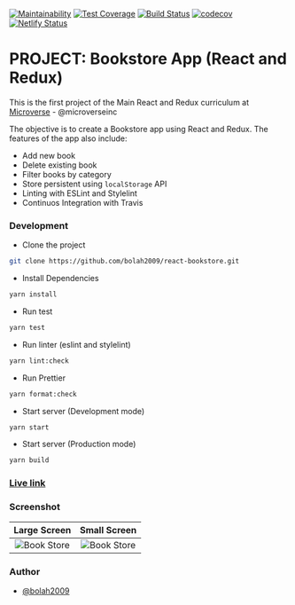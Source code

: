 [![Maintainability](https://api.codeclimate.com/v1/badges/268fdc07a685848a1348/maintainability)](https://codeclimate.com/github/bolah2009/react-bookstore/maintainability)
[![Test Coverage](https://api.codeclimate.com/v1/badges/268fdc07a685848a1348/test_coverage)](https://codeclimate.com/github/bolah2009/react-bookstore/test_coverage)
[![Build Status](https://travis-ci.org/bolah2009/react-bookstore.svg?branch=development)](https://travis-ci.org/bolah2009/react-bookstore)
[![codecov](https://codecov.io/gh/bolah2009/react-bookstore/branch/development/graph/badge.svg)](https://codecov.io/gh/bolah2009/react-bookstore)
[![Netlify Status](https://api.netlify.com/api/v1/badges/0e141257-1cc9-4c9b-a342-ac5f2fd97595/deploy-status)](https://app.netlify.com/sites/bolah-react-bookstore/deploys)

# PROJECT: Bookstore App (React and Redux)

This is the first project of the Main React and Redux curriculum at [Microverse](https://www.microverse.org/) - @microverseinc

The objective is to create a Bookstore app using React and Redux. The features of the app also include:

- Add new book
- Delete existing book
- Filter books by category
- Store persistent using `localStorage` API
- Linting with ESLint and Stylelint
- Continuos Integration with Travis

### Development

- Clone the project

```bash
git clone https://github.com/bolah2009/react-bookstore.git

```

- Install Dependencies

```bash
yarn install
```

- Run test

```bash
yarn test
```

- Run linter (eslint and stylelint)

```bash
yarn lint:check
```

- Run Prettier

```bash
yarn format:check
```

- Start server (Development mode)

```bash
yarn start
```

- Start server (Production mode)

```bash
yarn build
```

### [Live link](https://bolah-react-bookstore.herokuapp.com/)

### Screenshot

|                                                    Large Screen                                                     |                                                     Small Screen                                                     |
| :-----------------------------------------------------------------------------------------------------------------: | :------------------------------------------------------------------------------------------------------------------: |
| ![Book Store](https://user-images.githubusercontent.com/36057474/69332678-743c0500-0c57-11ea-9e85-94b936926615.png) | ![Book Store ](https://user-images.githubusercontent.com/36057474/69334270-a307aa80-0c5a-11ea-9a8a-5c9e4c9277de.png) |

### Author

- [@bolah2009](https://github.com/bolah2009/)
